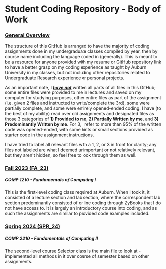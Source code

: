 # Student Coding Repository - Body of Work

### <ins>General Overview<ins>

The structure of this GitHub is arranged to have the majority of coding assignments done in my undergraduate classes compiled by year, then by course name including the language coded in (generally). This is meant to be a resource for anyone provided with my resume or GitHub repository link to have a better grasp on my coding experience as taught by Auburn University in my classes, but not including other repositories related to Undergraduate Research experience or personal projects.

As an important note, I **_<ins>have not<ins>_** written all parts of all files in this GitHub; some entire files were provided to me in lectures and saved on my computer for studying purposes, other entire files as part of the assignment (i.e. given 2 files and instructed to write/complete the 3rd), some were partially complete, and some were entirely opened-ended coding. I have (to the best of my ability) read over old assignments and designated files as those 3 categories of **1) Provided to me**, **2) Partially Written by me**, and **3) Predominantly Written by me**. For 3, I refer to more than 95% of the written code was opened-ended, with some hints or small sections provided as starter code in the assignment instructions. 

I have tried to label all relevant files with a 1, 2, or 3 in front for clarity; any files not labeled are what I deemed unimportant or not relatively relevant, but they aren't hidden, so feel free to look through them as well. 

### <ins> Fall 2023 (FA_23)<ins>

##### COMP 1210 - Fundamentals of Computing I

This is the first-level coding class required at Auburn. When I took it, it consisted of a lecture section and lab section, where the correspondent lab section predominantly consisted of online coding through ZyBooks that I do not have access to. It is largely an introductory course into coding, and as such the assignments are similar to provided code examples included. 

### <ins> Spring 2024 (SPR_24)<ins>

##### COMP 2210 - Fundamentals of Computing II

The second-level course Selector class is the main file to look at - implemented all methods in it over course of semester based on other assignments.

